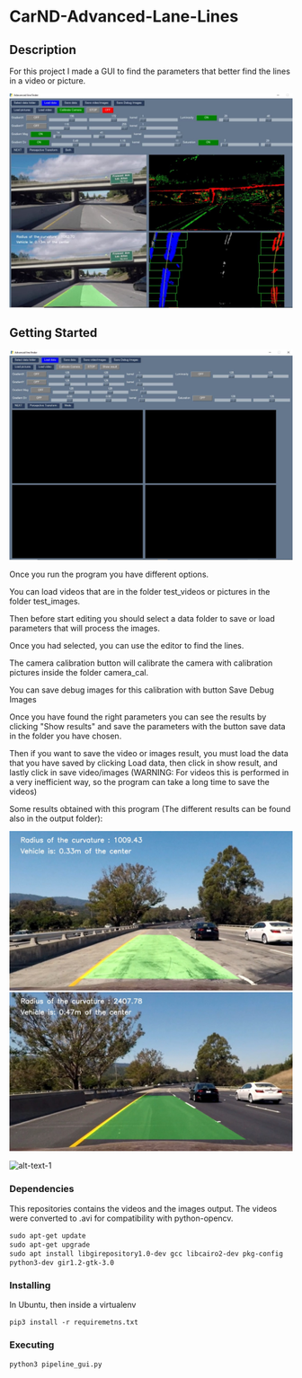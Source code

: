 # **CarND-Advanced-Lane-Lines** 
[image1]: ./gui_sample.jpg "gui_sample"  
[image2]: ./Sample_gui2.JPG "gui_sample2"  

[image3]: ./output/images/result1.jpg "result1"  
[image4]: ./output/images/result6.jpg "result7"  
 

## Description

For this project I made a GUI to find the parameters that better find the lines in a video or picture.

![alt text][image1]


## Getting Started

![alt text][image2]

Once you run the program you have different options.

You can load videos that are in the folder test_videos or pictures in the folder test_images.

Then before start editing you should select a data folder to save or load parameters that will process the images.

Once you had selected, you can use the editor to find the lines.

The camera calibration button will calibrate the camera with calibration pictures inside the folder camera_cal.

You can save debug images for this calibration with button  Save Debug Images

Once you have found the right parameters you can see the results by clicking "Show results" and save the parameters with the button save data in the folder you have chosen.

Then if you want to save the video or images result, you must load the data that you have saved by clicking Load data, then click in show result, and lastly click in save video/images (WARNING: For videos this is performed in a very inefficient way, so the program can take a long time to save the videos)

Some results obtained with this program (The different results can be found also in the output folder):

![alt text][image3]
![alt text][image4]

![ alt-text-1](./gifs/videoresult.gif "v1" )

### Dependencies

This repositories contains the videos and the images output. The videos were converted to .avi for compatibility with python-opencv.

```
sudo apt-get update
sudo apt-get upgrade
sudo apt install libgirepository1.0-dev gcc libcairo2-dev pkg-config python3-dev gir1.2-gtk-3.0
```

### Installing

In Ubuntu, then inside a virtualenv

```
pip3 install -r requiremetns.txt
```

### Executing


```
python3 pipeline_gui.py
```
